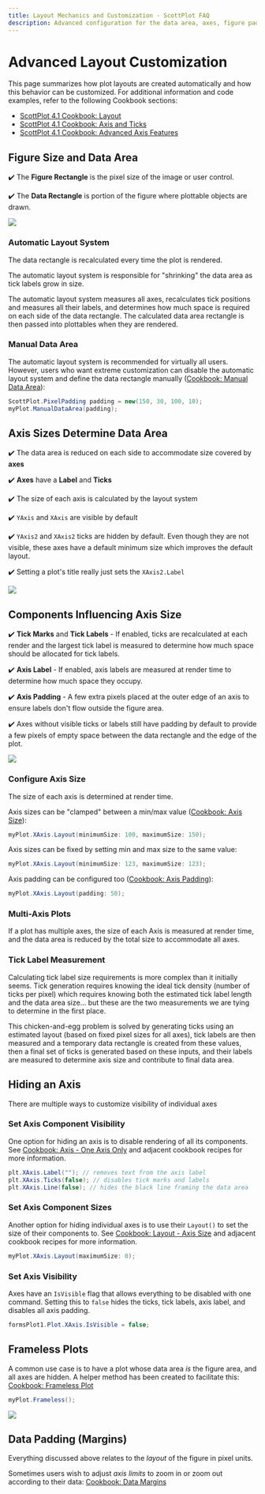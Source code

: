```yaml
---
title: Layout Mechanics and Customization - ScottPlot FAQ
description: Advanced configuration for the data area, axes, figure padding, etc.
---
```


# Advanced Layout Customization

This page summarizes how plot layouts are created automatically and how this behavior can be customized. For additional information and code examples, refer to the following Cookbook sections:
* [ScottPlot 4.1 Cookbook: Layout](https://scottplot.net/cookbook/4.1/#layout)
* [ScottPlot 4.1 Cookbook: Axis and Ticks](https://scottplot.net/cookbook/4.1/#axis-and-ticks)
* [ScottPlot 4.1 Cookbook: Advanced Axis Features](https://scottplot.net/cookbook/4.1/#advanced-axis-features)

## Figure Size and Data Area

✔️ The **Figure Rectangle** is the pixel size of the image or user control.

✔️ The **Data Rectangle** is portion of the figure where plottable objects are drawn.

![](images/areas.png)

### Automatic Layout System

The data rectangle is recalculated every time the plot is rendered. 

The automatic layout system is responsible for "shrinking" the data area as tick labels grow in size.

The automatic layout system measures all axes, recalculates tick positions and measures all their labels, and determines how much space is required on each side of the data rectangle. The calculated data area rectangle is then passed into plottables when they are rendered.

### Manual Data Area

The automatic layout system is recommended for virtually all users. However, users who want extreme customization can disable the automatic layout system and define the data rectangle manually ([Cookbook: Manual Data Area](https://scottplot.net/cookbook/4.1/category/layout/#manual-data-area)):

```cs
ScottPlot.PixelPadding padding = new(150, 30, 100, 10);
myPlot.ManualDataArea(padding);
```


## Axis Sizes Determine Data Area

✔️ The data area is reduced on each side to accommodate size covered by **axes**

✔️ **Axes** have a **Label** and **Ticks**

✔️ The size of each axis is calculated by the layout system

✔️ `YAxis` and `XAxis` are visible by default

✔️ `YAxis2` and `XAxis2` ticks are hidden by default. Even though they are not visible, these axes have a default minimum size which improves the default layout.

✔️ Setting a plot's title really just sets the `XAxis2.Label`

![](images/components.png)

## Components Influencing Axis Size

✔️ **Tick Marks** and **Tick Labels** - If enabled, ticks are recalculated at each render and the largest tick label is measured to determine how much space should be allocated for tick labels. 

✔️ **Axis Label** - If enabled, axis labels are measured at render time to determine how much space they occupy.

✔️ **Axis Padding** - A few extra pixels placed at the outer edge of an axis to ensure labels don't flow outside the figure area.

✔️ Axes without visible ticks or labels still have padding by default to provide a few pixels of empty space between the data rectangle and the edge of the plot.

![](images/axis.png)

### Configure Axis Size

The size of each axis is determined at render time.

Axis sizes can be "clamped" between a min/max value ([Cookbook: Axis Size](https://scottplot.net/cookbook/4.1/category/layout/#axis-size)):

```cs
myPlot.XAxis.Layout(minimumSize: 100, maximumSize: 150);
```

Axis sizes can be fixed by setting min and max size to the same value:

```cs
myPlot.XAxis.Layout(minimumSize: 123, maximumSize: 123);
```

Axis padding can be configured too ([Cookbook: Axis Padding](https://scottplot.net/cookbook/4.1/category/layout/#axis-padding)):

```cs
myPlot.XAxis.Layout(padding: 50);
```

### Multi-Axis Plots

If a plot has multiple axes, the size of each Axis is measured at render time, and the data area is reduced by the total size to accommodate all axes.

### Tick Label Measurement

Calculating tick label size requirements is more complex than it initially seems. Tick generation requires knowing the ideal tick density (number of ticks per pixel) which requires knowing both the estimated tick label length and the data area size... but these are the two measurements we are tying to determine in the first place. 

This chicken-and-egg problem is solved by generating ticks using an estimated layout (based on fixed pixel sizes for all axes), tick labels are then measured and a temporary data rectangle is created from these values, then a final set of ticks is generated based on these inputs, and their labels are measured to determine axis size and contribute to final data area.

## Hiding an Axis

There are multiple ways to customize visibility of individual axes

### Set Axis Component Visibility

One option for hiding an axis is to disable rendering of all its components. See [Cookbook: Axis - One Axis Only](https://scottplot.net/cookbook/4.1/category/axis-and-ticks/#one-axis-only) and adjacent cookbook recipes for more information.

```cs
plt.XAxis.Label(""); // removes text from the axis label
plt.XAxis.Ticks(false); // disables tick marks and labels
plt.XAxis.Line(false); // hides the black line framing the data area
```

### Set Axis Component Sizes

Another option for hiding individual axes is to use their `Layout()` to set the size of their components to. See [Cookbook: Layout - Axis Size](https://scottplot.net/cookbook/4.1/category/layout/#axis-size) and adjacent cookbook recipes for more information.

```cs
myPlot.XAxis.Layout(maximumSize: 0);
```

### Set Axis Visibility

Axes have an `IsVisible` flag that allows everything to be disabled with one command. Setting this to `false` hides the ticks, tick labels, axis label, and disables all axis padding.

```cs
formsPlot1.Plot.XAxis.IsVisible = false;
```

## Frameless Plots

A common use case is to have a plot whose data area _is_ the figure area, and all axes are hidden. A helper method has been created to facilitate this: [Cookbook: Frameless Plot](https://scottplot.net/cookbook/4.1/category/layout/#frameless-plot)

```cs
myPlot.Frameless();
```

![](images/frameless.png)

## Data Padding (Margins)

Everything discussed above relates to the _layout_ of the figure in pixel units.

Sometimes users wish to adjust _axis limits_ to zoom in or zoom out according to their data: [Cookbook: Data Margins](https://scottplot.net/cookbook/4.1/category/layout/#data-margins)
